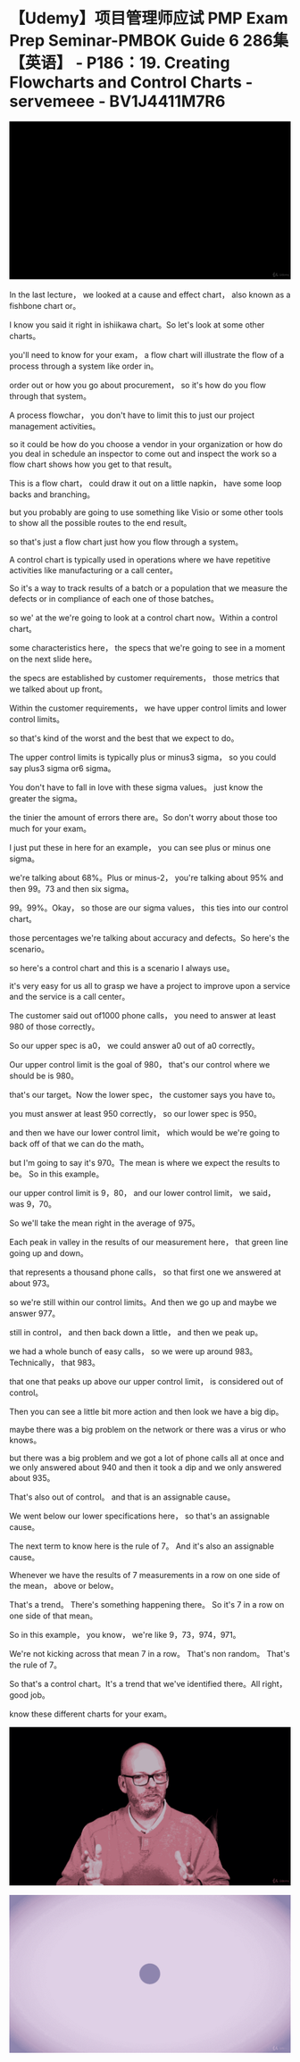 # 【Udemy】项目管理师应试 PMP Exam Prep Seminar-PMBOK Guide 6  286集【英语】 - P186：19. Creating Flowcharts and Control Charts - servemeee - BV1J4411M7R6

![](img/76d95ff84082cd42727a14fb4292588e_0.png)

In the last lecture， we looked at a cause and effect chart， also known as a fishbone chart or。

I know you said it right in ishiikawa chart。So let's look at some other charts。

 you'll need to know for your exam， a flow chart will illustrate the flow of a process through a system like order in。

 order out or how you go about procurement， so it's how do you flow through that system。

A process flowchar， you don't have to limit this to just our project management activities。

 so it could be how do you choose a vendor in your organization or how do you deal in schedule an inspector to come out and inspect the work so a flow chart shows how you get to that result。

This is a flow chart， could draw it out on a little napkin， have some loop backs and branching。

 but you probably are going to use something like Visio or some other tools to show all the possible routes to the end result。

 so that's just a flow chart just how you flow through a system。

A control chart is typically used in operations where we have repetitive activities like manufacturing or a call center。

So it's a way to track results of a batch or a population that we measure the defects or in compliance of each one of those batches。

 so we' at the we're going to look at a control chart now。Within a control chart。

 some characteristics here， the specs that we're going to see in a moment on the next slide here。

 the specs are established by customer requirements， those metrics that we talked about up front。

Within the customer requirements， we have upper control limits and lower control limits。

 so that's kind of the worst and the best that we expect to do。

The upper control limits is typically plus or minus3 sigma， so you could say plus3 sigma or6 sigma。

You don't have to fall in love with these sigma values。 just know the greater the sigma。

 the tinier the amount of errors there are。So don't worry about those too much for your exam。

 I just put these in here for an example， you can see plus or minus one sigma。

 we're talking about 68%。Plus or minus-2， you're talking about 95% and then 99。73 and then six sigma。

 99。99%。Okay， so those are our sigma values， this ties into our control chart。

 those percentages we're talking about accuracy and defects。So here's the scenario。

 so here's a control chart and this is a scenario I always use。

 it's very easy for us all to grasp we have a project to improve upon a service and the service is a call center。

The customer said out of1000 phone calls， you need to answer at least 980 of those correctly。

So our upper spec is  a0， we could answer a0 out of a0 correctly。

Our upper control limit is the goal of 980， that's our control where we should be is 980。

 that's our target。Now the lower spec， the customer says you have to。

 you must answer at least 950 correctly， so our lower spec is 950。

 and then we have our lower control limit， which would be we're going to back off of that we can do the math。

 but I'm going to say it's 970。The mean is where we expect the results to be。 So in this example。

 our upper control limit is 9，80， and our lower control limit， we said， was 9，70。

 So we'll take the mean right in the average of 975。

Each peak in valley in the results of our measurement here， that green line going up and down。

 that represents a thousand phone calls， so that first one we answered at about 973。

 so we're still within our control limits。And then we go up and maybe we answer 977。

 still in control， and then back down a little， and then we peak up。

 we had a whole bunch of easy calls， so we were up around 983。Technically， that 983。

 that one that peaks up above our upper control limit， is considered out of control。

Then you can see a little bit more action and then look we have a big dip。

 maybe there was a big problem on the network or there was a virus or who knows。

 but there was a big problem and we got a lot of phone calls all at once and we only answered about 940 and then it took a dip and we only answered about 935。

That's also out of control。 and that is an assignable cause。

 We went below our lower specifications here， so that's an assignable cause。

The next term to know here is the rule of 7。 And it's also an assignable cause。

 Whenever we have the results of 7 measurements in a row on one side of the mean， above or below。

 That's a trend。 There's something happening there。 So it's 7 in a row on one side of that mean。

 So in this example， you know， we're like 9，73，974，971。

 We're not kicking across that mean 7 in a row。 That's non random。 That's the rule of 7。

So that's a control chart。It's a trend that we've identified there。All right， good job。

 know these different charts for your exam。

![](img/76d95ff84082cd42727a14fb4292588e_2.png)

![](img/76d95ff84082cd42727a14fb4292588e_3.png)